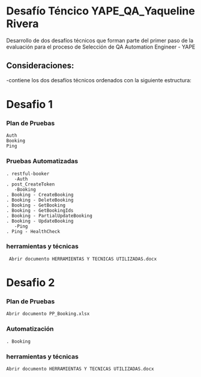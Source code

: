 
# Desafío Téncico YAPE_QA_Yaqueline Rivera

Desarrollo de dos desafíos técnicos que forman parte del primer paso de la evaluación para el proceso de Selección de QA Automation Engineer - YAPE

## Consideraciones:

-contiene los dos desafíos técnicos ordenados con la siguiente estructura:

# Desafio 1
 ### Plan de Pruebas
    Auth
    Booking
    Ping

 ### Pruebas Automatizadas 
    . restful-booker
       -Auth
    . post_CreateToken
       -Booking
	. Booking - CreateBooking
	. Booking - DeleteBooking
	. Booking - GetBooking
	. Booking - GetBookingIds
	. Booking - PartialUpdateBooking
	. Booking - UpdateBooking
       -Ping
	. Ping - HealthCheck

 ### herramientas y técnicas
     Abrir documento HERRAMIENTAS Y TECNICAS UTILIZADAS.docx

# Desafio 2
 ### Plan de Pruebas
    Abrir documento PP_Booking.xlsx
    
 ### Automatización
    . Booking

 ### herramientas y técnicas
    Abrir documento HERRAMIENTAS Y TECNICAS UTILIZADAS.docx
